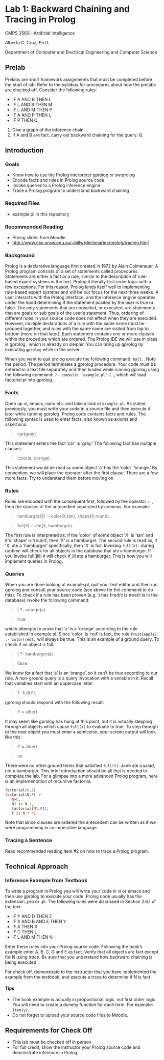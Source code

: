 # Lab 1: Backward Chaining and Tracing in Prolog

CMPS 3560 - Artificial Intelligence

Alberto C. Cruz, Ph.D.

Department of Computer and Electrical Engineering and Computer Science

## Prelab

Prelabs are short homework assignments that must be completed before the start of lab. Refer to the syllabus for procedures about how the prelabs are checked off. Consider the following rules:

* IF A AND B THEN L
* IF L AND B THEN M
* IF L AND M THEN P
* IF A AND P THEN L
* IF P THEN Q

1. Give a graph of the inference chain.
1. If A and B are fact, carry out backward chaining for the query: Q.

## Introduction

### Goals

* Know how to use the Prolog interpreter gprolog or swiprolog
*	Encode facts and rules in Prolog source code
*	Invoke queries to a Prolog inference engine
*	Trace a Prolog program to understand backward chaining

### Required Files

* example.pl in this repository

### Recommended Reading

* Prolog slides from Moodle
* http://www.cse.unsw.edu.au/~billw/dictionaries/prolog/tracing.html 

### Background

Prolog is a declarative language first created in 1972 by Alain Colmerauer. A Prolog program consists of a set of statements called procedures. Statements are either a fact or a rule, similar to the description of rule-based expert systems in the text. Prolog it literally first order logic with a few exceptions. For this reason, Prolog lends itself well to implementing rule-based expert systems and will be our focus for the next three weeks. A user interacts with the Prolog interface, and the inference engine operates under the hood determining if the statement posited by the user is true or false. The only statements that are consulted, or executed, are statements that are goals or sub goals of the user’s statement. Thus, ordering of different rules in your source code does not effect when they are executed. However, multiple declarations of a rule with the same name must be grouped together, and rules with the same name are visited from top to bottom (more on that later). Each statement contains one or more clauses within the procedure which are ordered. The Prolog IDE we will use in class is gprolog , which is already on sleipnir. You can bring up gprolog by executing `gprolog` while in the server.

When you want to quit prolog execute the following command: `halt.`. Note the period. The period terminates a gprolog procedure. Your code must be entered in a text file separately and then loaded while running gprolog using the following command: `?- consult( 'example.pl' ).`, which will load factorial.pl into gprolog.

### Facts

Open up vi, emacs, nano etc. and take a look at `example.pl`. As stated previously, you must write your code in a source file and then execute it later while running gprolog. Prolog code contains facts and rules. The following syntax is used to enter facts, also known as axioms and assertions:

> car(gray).

This statement enters the fact ‘car’ is ‘gray.’ The following fact has multiple clauses: 

> color(a, orange).

This statement would be read as some object ‘a’ has the ‘color’ ‘orange.’ By convention, we will place the operator after the first clause. There are a few more facts. Try to understand them before moving on.

### Rules

Rules are encoded with the consequent first, followed by the operator `:-`, then the clauses of the antecedent separated by commas. For example:

> hamburger(X) :- color(X,tan), shape(X,round).

> full(X) :- ate(X, hamburger).
  
The first rule is interpreted as: If the 'color' of some object 'X' is 'tan' and it's 'shape' is 'round', then 'X' is a hamburger. The second rule is read as, if 'X' ate a 'hamburger' specifically, then 'X' is full. Invoking `full(X).` during runtime will check for all objects in the database that ate a hamburger. If you invoke full(jill) it will check if jill ate a hamburger. This is how you will implement queries in Prolog.

### Queries

When you are done looking at example.pl, quit your text editor and then run gprolog and consult your source code (see above for the command to do this). To check if a rule has been proven (e.g. it has fired/it is true/it is in the database) invoke the following command:

> | ?- orange(a).

> true.

which attempts to prove that ‘a’ is a 'orange’ according to the rule established in example.pl. Since ‘color’ is ‘red’ is fact, the rule `fruit(apple) :- color(red).` will always be true. This is an example of a ground query. To check if an object is full: 

> | ?- hamburger(a).

> false.

We know for a fact that ‘a’ is an ‘orange’, so it can’t be true according to our rule. A non-ground query is a query invocation with a variable in it. Recall that variables start with an uppercase letter. 

> ?- full(Y).

gprolog should respond with the following result: 

> Y = albert 

It may seem like gprolog has hung at this point, but it is actually stepping through all objects which cause `full(Y)` to evaluate to true. To step through to the next object you must enter a semicolon, your screen output will look like this: 

> Y = albert ;

> no

There were no other ground terms that satisfied `full(Y)`. Jane ate a salad, not a hamburger. This brief introduction should be all that is needed to complete the lab. For a glimpse into a more advanced Prolog program, here is an implementation of recursive factorial:

```prolog
factorial(0,1). 
factorial(N,F) :-  
   N>0,
   N1 is N-1,
   factorial(N1,F1),
   F is N * F1.
```

Note that since clauses are ordered the antecedent can be written as if we were programming in an imperative language.

### Tracing a Sentence

Read recommended reading item #2 on how to trace a Prolog program.

## Technical Approach

### Inference Example from Textbook

To write a program in Prolog you will write your code in vi or emacs and then use gprolog to execute your code. Prolog code usually has the extension .pro or .pl. The following rules were discussed in Section 2.6.1 of the text:

* IF Y AND D THEN Z
* IF X AND B AND E THEN Y
* IF A THEN X
* IF C THEN L
* IF L AND M THEN N

Enter these rules into your Prolog source code. Following the book’s example enter A, B, C, D and E as fact. Verify that all objects are fact except for N *using trace*. Be sure that you understand how backward chaining is being executed.

For check off, demonstrate to the instructor that you have implemented the example from the textbook, and execute a trace to determine if N is fact.

#### Tips

* The book example is actually in propositional logic, not first order logic. You will need to create a dummy function for each term. For example: `item(y)`.
* Do not forget to upload your source code files to Moodle.

## Requirements for Check Off

* This lab must be checked off in person
* For full credit, show the instructor your Prolog source code and demonstrate inference in Prolog
